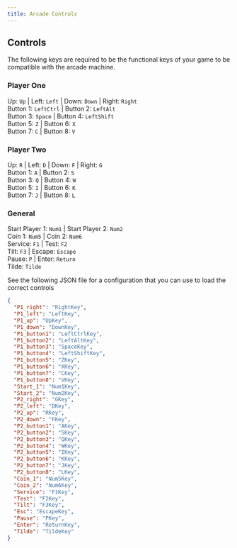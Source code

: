 ```yaml
---
title: Arcade Controls
---
```

<!-- TODO: Move this into the 'arcade-games' repo and then remove -->
## Controls

The following keys are required to be the functional keys of your game to be compatible with the
arcade machine.

### Player One

Up: `Up` | Left: `Left` | Down: `Down` | Right: `Right`  
Button 1: `LeftCtrl` | Button 2: `LeftAlt`  
Button 3: `Space` | Button 4: `LeftShift`  
Button 5: `Z` | Button 6: `X`  
Button 7: `C` | Button 8: `V`

### Player Two

Up: `R` | Left: `D` | Down: `F` | Right: `G`  
Button 1: `A` | Button 2: `S`  
Button 3: `Q` | Button 4: `W`  
Button 5: `I` | Button 6: `K`  
Button 7: `J` | Button 8: `L`

### General

Start Player 1: `Num1` | Start Player 2: `Num2`  
Coin 1: `Num5` | Coin 2: `Num6`  
Service: `F1` | Test: `F2`  
Tilt: `F3` | Escape: `Escape`  
Pause: `P` | Enter: `Return`  
Tilde: `Tilde`

See the following JSON file for a configuration that you can use to load the correct controls

```json
{
  "P1_right": "RightKey",
  "P1_left": "LeftKey",
  "P1_up": "UpKey",
  "P1_down": "DownKey",
  "P1_button1": "LeftCtrlKey",
  "P1_button2": "LeftAltKey",
  "P1_button3": "SpaceKey",
  "P1_button4": "LeftShiftKey",
  "P1_button5": "ZKey",
  "P1_button6": "XKey",
  "P1_button7": "CKey",
  "P1_button8": "VKey",
  "Start_1": "Num1Key",
  "Start_2": "Num2Key",
  "P2_right": "GKey",
  "P2_left": "DKey",
  "P2_up": "RKey",
  "P2_down": "FKey",
  "P2_button1": "AKey",
  "P2_button2": "SKey",
  "P2_button3": "QKey",
  "P2_button4": "WKey",
  "P2_button5": "IKey",
  "P2_button6": "KKey",
  "P2_button7": "JKey",
  "P2_button8": "LKey",
  "Coin_1": "Num5Key",
  "Coin_2": "Num6Key",
  "Service": "F1Key",
  "Test": "F2Key",
  "Tilt": "F3Key",
  "Esc": "EscapeKey",
  "Pause": "PKey",
  "Enter": "ReturnKey",
  "Tilde": "TildeKey"
}
```
